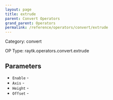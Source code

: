 ```yaml
---
layout: page
title: extrude
parent: Convert Operators
grand_parent: Operators
permalink: /reference/operators/convert/extrude
---
```


Category: convert

OP Type: raytk.operators.convert.extrude

## Parameters

* `Enable` - 
* `Axis` - 
* `Height` - 
* `Offset` -
